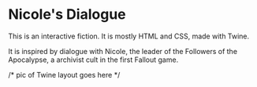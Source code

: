 # Nicole's Dialogue

This is an interactive fiction. It is mostly HTML and CSS, made with Twine.

It is inspired by dialogue with Nicole, the leader of the Followers of the Apocalypse, a archivist cult in the first Fallout game.

/* pic of Twine layout goes here */

